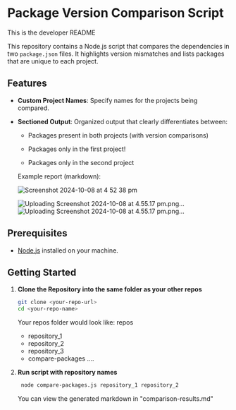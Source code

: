 # Package Version Comparison Script

This is the developer README

This repository contains a Node.js script that compares the dependencies in two `package.json` files. It highlights version mismatches and lists packages that are unique to each project.

## Features

- **Custom Project Names**: Specify names for the projects being compared.
- **Sectioned Output**: Organized output that clearly differentiates between:

  - Packages present in both projects (with version comparisons)
  - Packages only in the first project!

  - Packages only in the second project

  Example report (markdown):

  ![Screenshot 2024-10-08 at 4 52 38 pm](https://github.com/user-attachments/assets/4e975ed9-b97a-40ef-bea5-093e1e881580)
  
  ![Uploading Screenshot 2024-10-08 at 4.55.17 pm.png…]()![Uploading Screenshot 2024-10-08 at 4.55.17 pm.png…]()


## Prerequisites

- [Node.js](https://nodejs.org/) installed on your machine.

## Getting Started

1. **Clone the Repository into the same folder as your other repos**

   ```bash
   git clone <your-repo-url>
   cd <your-repo-name>
   ```

   Your repos folder would look like:
   repos

   - repository_1
   - repository_2
   - repository_3
   - compare-packages
     ....

2. **Run script with repository names**

   ```bash
    node compare-packages.js repository_1 repository_2
   ```

   You can view the generated markdown in "comparison-results.md"
